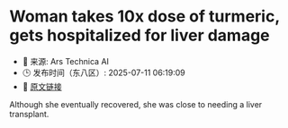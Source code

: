 # Woman takes 10x dose of turmeric, gets hospitalized for liver damage
- 📅 来源: Ars Technica AI
- 🕒 发布时间（东八区）: 2025-07-11 06:19:09
- 🔗 [原文链接](https://arstechnica.com/health/2025/07/woman-takes-10x-dose-of-turmeric-gets-hospitalized-for-liver-damage/)

Although she eventually recovered, she was close to needing a liver transplant.